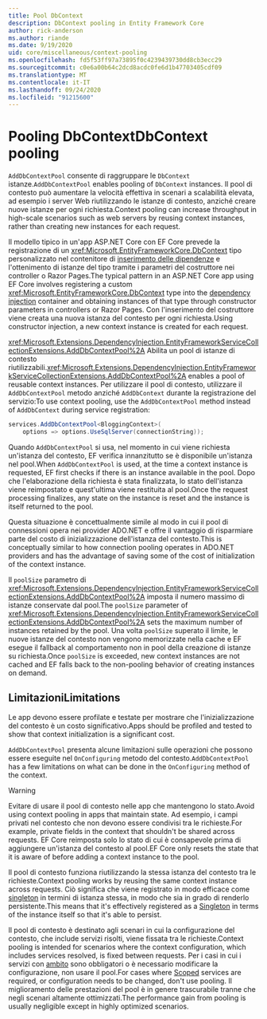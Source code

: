 ```yaml
---
title: Pool DbContext
description: DbContext pooling in Entity Framework Core
author: rick-anderson
ms.author: riande
ms.date: 9/19/2020
uid: core/miscellaneous/context-pooling
ms.openlocfilehash: fd5f53ff97a73895f0c4239439730dd8cb3ecc29
ms.sourcegitcommit: c0e6a00b64c2dcd8acdc0fe6d1b47703405cdf09
ms.translationtype: MT
ms.contentlocale: it-IT
ms.lasthandoff: 09/24/2020
ms.locfileid: "91215600"
---
```

# <a name="dbcontext-pooling"></a><span data-ttu-id="d4a9c-103">Pooling DbContext</span><span class="sxs-lookup"><span data-stu-id="d4a9c-103">DbContext pooling</span></span>

<span data-ttu-id="d4a9c-104">`AddDbContextPool` consente di raggruppare le `DbContext` istanze.</span><span class="sxs-lookup"><span data-stu-id="d4a9c-104">`AddDbContextPool` enables pooling of `DbContext` instances.</span></span> <span data-ttu-id="d4a9c-105">Il pool di contesto può aumentare la velocità effettiva in scenari a scalabilità elevata, ad esempio i server Web riutilizzando le istanze di contesto, anziché creare nuove istanze per ogni richiesta.</span><span class="sxs-lookup"><span data-stu-id="d4a9c-105">Context pooling can increase throughput in high-scale scenarios such as web servers by reusing context instances, rather than creating new instances for each request.</span></span>

<span data-ttu-id="d4a9c-106">Il modello tipico in un'app ASP.NET Core con EF Core prevede la registrazione di un <xref:Microsoft.EntityFrameworkCore.DbContext> tipo personalizzato nel contenitore di [inserimento delle dipendenze](/aspnet/core/fundamentals/dependency-injection) e l'ottenimento di istanze del tipo tramite i parametri del costruttore nei controller o Razor Pages.</span><span class="sxs-lookup"><span data-stu-id="d4a9c-106">The typical pattern in an ASP.NET Core app using EF Core involves registering a custom <xref:Microsoft.EntityFrameworkCore.DbContext> type into the [dependency injection](/aspnet/core/fundamentals/dependency-injection) container and obtaining instances of that type through constructor parameters in controllers or Razor Pages.</span></span> <span data-ttu-id="d4a9c-107">Con l'inserimento del costruttore viene creata una nuova istanza del contesto per ogni richiesta.</span><span class="sxs-lookup"><span data-stu-id="d4a9c-107">Using constructor injection, a new context instance is created for each request.</span></span>

<span data-ttu-id="d4a9c-108"><xref:Microsoft.Extensions.DependencyInjection.EntityFrameworkServiceCollectionExtensions.AddDbContextPool%2A> Abilita un pool di istanze di contesto riutilizzabili.</span><span class="sxs-lookup"><span data-stu-id="d4a9c-108"><xref:Microsoft.Extensions.DependencyInjection.EntityFrameworkServiceCollectionExtensions.AddDbContextPool%2A> enables a pool of reusable context instances.</span></span> <span data-ttu-id="d4a9c-109">Per utilizzare il pool di contesto, utilizzare il `AddDbContextPool` metodo anziché `AddDbContext` durante la registrazione del servizio:</span><span class="sxs-lookup"><span data-stu-id="d4a9c-109">To use context pooling, use the `AddDbContextPool` method instead of `AddDbContext` during service registration:</span></span>

``` csharp
services.AddDbContextPool<BloggingContext>(
    options => options.UseSqlServer(connectionString));
```

<span data-ttu-id="d4a9c-110">Quando `AddDbContextPool` si usa, nel momento in cui viene richiesta un'istanza del contesto, EF verifica innanzitutto se è disponibile un'istanza nel pool.</span><span class="sxs-lookup"><span data-stu-id="d4a9c-110">When `AddDbContextPool` is used, at the time a context instance is requested, EF first checks if there is an instance available in the pool.</span></span> <span data-ttu-id="d4a9c-111">Dopo che l'elaborazione della richiesta è stata finalizzata, lo stato dell'istanza viene reimpostato e quest'ultima viene restituita al pool.</span><span class="sxs-lookup"><span data-stu-id="d4a9c-111">Once the request processing finalizes, any state on the instance is reset and the instance is itself returned to the pool.</span></span>

<span data-ttu-id="d4a9c-112">Questa situazione è concettualmente simile al modo in cui il pool di connessioni opera nei provider ADO.NET e offre il vantaggio di risparmiare parte del costo di inizializzazione dell'istanza del contesto.</span><span class="sxs-lookup"><span data-stu-id="d4a9c-112">This is conceptually similar to how connection pooling operates in ADO.NET providers and has the advantage of saving some of the cost of initialization of the context instance.</span></span>

<span data-ttu-id="d4a9c-113">Il `poolSize` parametro di <xref:Microsoft.Extensions.DependencyInjection.EntityFrameworkServiceCollectionExtensions.AddDbContextPool%2A> imposta il numero massimo di istanze conservate dal pool.</span><span class="sxs-lookup"><span data-stu-id="d4a9c-113">The `poolSize` parameter of <xref:Microsoft.Extensions.DependencyInjection.EntityFrameworkServiceCollectionExtensions.AddDbContextPool%2A> sets the maximum number of instances retained by the pool.</span></span> <span data-ttu-id="d4a9c-114">Una volta `poolSize` superato il limite, le nuove istanze del contesto non vengono memorizzate nella cache e EF esegue il fallback al comportamento non in pool della creazione di istanze su richiesta.</span><span class="sxs-lookup"><span data-stu-id="d4a9c-114">Once `poolSize` is exceeded, new context instances are not cached and  EF falls back to the non-pooling behavior of creating instances on demand.</span></span>

## <a name="limitations"></a><span data-ttu-id="d4a9c-115">Limitazioni</span><span class="sxs-lookup"><span data-stu-id="d4a9c-115">Limitations</span></span>

<span data-ttu-id="d4a9c-116">Le app devono essere profilate e testate per mostrare che l'inizializzazione del contesto è un costo significativo.</span><span class="sxs-lookup"><span data-stu-id="d4a9c-116">Apps should be profiled and tested to show that context initialization is a significant cost.</span></span>

<span data-ttu-id="d4a9c-117">`AddDbContextPool` presenta alcune limitazioni sulle operazioni che possono essere eseguite nel `OnConfiguring` metodo del contesto.</span><span class="sxs-lookup"><span data-stu-id="d4a9c-117">`AddDbContextPool` has a few limitations on what can be done in the `OnConfiguring` method of the context.</span></span>

> [!WARNING]  
> <span data-ttu-id="d4a9c-118">Evitare di usare il pool di contesto nelle app che mantengono lo stato.</span><span class="sxs-lookup"><span data-stu-id="d4a9c-118">Avoid using context pooling in apps that maintain state.</span></span> <span data-ttu-id="d4a9c-119">Ad esempio, i campi privati nel contesto che non devono essere condivisi tra le richieste.</span><span class="sxs-lookup"><span data-stu-id="d4a9c-119">For example, private fields in the context that shouldn't be shared across requests.</span></span> <span data-ttu-id="d4a9c-120">EF Core reimposta solo lo stato di cui è consapevole prima di aggiungere un'istanza del contesto al pool.</span><span class="sxs-lookup"><span data-stu-id="d4a9c-120">EF Core only resets the state that it is aware of before adding a context instance to the pool.</span></span>

<span data-ttu-id="d4a9c-121">Il pool di contesto funziona riutilizzando la stessa istanza del contesto tra le richieste.</span><span class="sxs-lookup"><span data-stu-id="d4a9c-121">Context pooling works by reusing the same context instance across requests.</span></span> <span data-ttu-id="d4a9c-122">Ciò significa che viene registrato in modo efficace come [singleton](/aspnet/core/fundamentals/dependency-injection#service-lifetimes) in termini di istanza stessa, in modo che sia in grado di renderlo persistente.</span><span class="sxs-lookup"><span data-stu-id="d4a9c-122">This means that it's effectively registered as a [Singleton](/aspnet/core/fundamentals/dependency-injection#service-lifetimes) in terms of the instance itself so that it's able to persist.</span></span>

<span data-ttu-id="d4a9c-123">Il pool di contesto è destinato agli scenari in cui la configurazione del contesto, che include servizi risolti, viene fissata tra le richieste.</span><span class="sxs-lookup"><span data-stu-id="d4a9c-123">Context pooling is intended for scenarios where the context configuration, which includes services resolved, is fixed between requests.</span></span> <span data-ttu-id="d4a9c-124">Per i casi in cui i servizi con [ambito](/aspnet/core/fundamentals/dependency-injection#service-lifetimes) sono obbligatori o è necessario modificare la configurazione, non usare il pool.</span><span class="sxs-lookup"><span data-stu-id="d4a9c-124">For cases where [Scoped](/aspnet/core/fundamentals/dependency-injection#service-lifetimes) services are required, or configuration needs to be changed, don't use pooling.</span></span> <span data-ttu-id="d4a9c-125">Il miglioramento delle prestazioni del pool è in genere trascurabile tranne che negli scenari altamente ottimizzati.</span><span class="sxs-lookup"><span data-stu-id="d4a9c-125">The performance gain from pooling is usually negligible except in highly optimized scenarios.</span></span>
